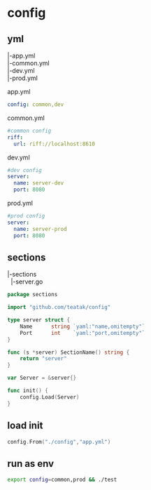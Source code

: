 # config

## yml
|-app.yml<br/>
|-common.yml<br/>
|-dev.yml<br/>
|-prod.yml<br/>

app.yml
```yaml
config: common,dev
```

common.yml
```yaml
#common config
riff:
  url: riff://localhost:8610
```

dev.yml
```yaml
#dev config
server:
  name: server-dev
  port: 8080
```

prod.yml
```yaml
#prod config
server:
  name: server-prod
  port: 8080
```

## sections
|-sections<br/>
&nbsp;&nbsp;|-server.go<br/>
```go
package sections

import "github.com/teatak/config"

type server struct {
	Name      string `yaml:"name,omitempty"`
	Port      int    `yaml:"port,omitempty"`
}

func (s *server) SectionName() string {
	return "server"
}

var Server = &server{}

func init() {
	config.Load(Server)
}

```

## load init
```go
config.From("./config","app.yml")
```

## run as env
```bash
export config=common,prod && ./test
```